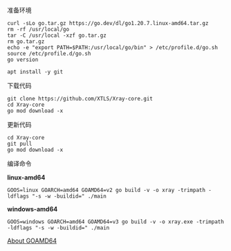 准备环境

```
curl -sLo go.tar.gz https://go.dev/dl/go1.20.7.linux-amd64.tar.gz
rm -rf /usr/local/go
tar -C /usr/local -xzf go.tar.gz
rm go.tar.gz
echo -e "export PATH=$PATH:/usr/local/go/bin" > /etc/profile.d/go.sh
source /etc/profile.d/go.sh
go version
```

```
apt install -y git
```

下载代码

```
git clone https://github.com/XTLS/Xray-core.git
cd Xray-core
go mod download -x
```

更新代码

```
cd Xray-core
git pull
go mod download -x
```

编译命令

**linux-amd64**

```
GOOS=linux GOARCH=amd64 GOAMD64=v2 go build -v -o xray -trimpath -ldflags "-s -w -buildid=" ./main
```

**windows-amd64**

```
GOOS=windows GOARCH=amd64 GOAMD64=v3 go build -v -o xray.exe -trimpath -ldflags "-s -w -buildid=" ./main
```

[About GOAMD64](https://github.com/golang/go/wiki/MinimumRequirements#amd64)
